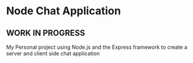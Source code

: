 # Node Chat Application

## WORK IN PROGRESS
My Personal project using Node.js and the Express framework to create a server and client side chat application
